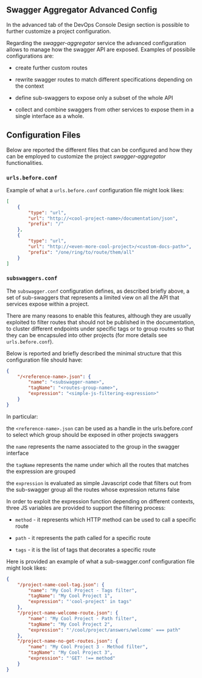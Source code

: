 ## Swagger Aggregator Advanced Config

In the advanced tab of the DevOps Console Design section is possible to further customize a project configuration.

Regarding the _swagger-aggregator_ service the advanced configuration allows to manage how the swagger API are exposed. Examples of possibile configurations are:

- create further custom routes

- rewrite swagger routes to match different specifications depending on the context

- define sub-swaggers to expose only a subset of the whole API

- collect and combine swaggers from other services to expose them in a single interface as a whole.

## Configuration Files
Below are reported the different files that can be configured and how they can be employed to customize the project _swagger-aggregator_ functionalities.

### `urls.before.conf`

Example of what a `urls.before.conf` configuration file might look likes:

```json
[
    {
        "type": "url",
        "url": "http://<cool-project-name>/documentation/json",
        "prefix": "/"
    },
    {
        "type": "url",
        "url": "http://<even-more-cool-project>/<custom-docs-path>",
        "prefix": "/one/ring/to/route/them/all"
    }
]
```

### `subswaggers.conf`
The `subswagger.conf` configuration defines, as described briefly above, a set of sub-swaggers that represents a limited view on all the API that services expose within a project.

There are many reasons to enable this features, although they are usually exploited to filter routes that should not be published in the documentation, to cluster different endpoints under specific tags or to group routes so that they can be encapsuled into other projects (for more details see `urls.before.conf`).

Below is reported and briefly described the minimal structure that this configuration file should have:

```json
{
    "/<reference-name>.json": {
        "name": "<subswagger-name>",
        "tagName": "<routes-group-name>",
        "expression": "<simple-js-filtering-expression>"
    }
}
```
In particular:

the `<reference-name>.json` can be used as a handle in the urls.before.conf to select which group should be exposed in other projects swaggers

the `name` represents the name associated to the group in the swagger interface

the `tagName` represents the name under which all the routes that matches the expression are grouped

the `expression` is evaluated as simple Javascript code that filters out from the sub-swagger group all the routes whose expression returns false

In order to exploit the expression function depending on different contexts, three JS variables are provided to support the filtering process:

- `method` - it represents which HTTP method can be used to call a specific route

- `path` - it represents the path called for a specific route

- `tags` - it is the list of tags that decorates a specific route


Here is provided an example of what a sub-swagger.conf configuration file might look likes:

```json
{
    "/project-name-cool-tag.json": {
        "name": "My Cool Project - Tags filter",
        "tagName": "My Cool Project 1",
        "expression": "'cool-project' in tags"
    },
    "/project-name-welcome-route.json": {
        "name": "My Cool Project - Path filter",
        "tagName": "My Cool Project 2",
        "expression": "'/cool/project/answers/welcome' === path"
    },
    "/project-name-no-get-routes.json": {
        "name": "My Cool Project 3 - Method filter",
        "tagName": "My Cool Project 3",
        "expression": "'GET' !== method"
    }
}
```